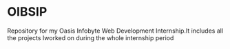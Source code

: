 # OIBSIP
Repository for my Oasis Infobyte Web Development Internship.It includes all the projects Iworked on during the whole internship period
